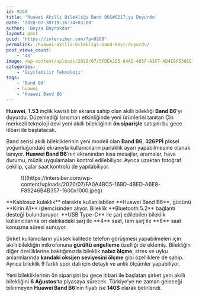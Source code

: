 ```yaml
---
id: 9269
title: 'Huawei Akıllı Bilekliği Band B6&#8217;yı Duyurdu'
date: '2020-07-30T19:16:34+03:00'
author: 'Beyza Bayrakdar'
layout: post
guid: 'https://intersiber.com/?p=9269'
permalink: /huawei-akilli-bilekligi-band-b6yi-duyurdu/
post_views_count:
    - '43'
image: /wp-content/uploads/2020/07/5FDEA2D5-84AD-4D5F-A3F7-AD4E8F538EE1.jpeg
categories:
    - 'Giyilebilir Teknoloji'
tags:
    - 'Band B6'
    - huawei
    - 'Huawei Band B6'
---
```


**Huawei**, **1.53** inçlik kavisli bir ekrana sahip olan akıllı bilekliği **Band B6**’yı duyurdu. Düzenlediği lansman etkinliğinde yeni ürünlerini tanıtan Çin merkezli teknoloji devi yeni akıllı bilekliğinin **ön siparişle** satışını bu gece itibari ile başlatacak.

Band serisi akıllı bilekliklerinin yeni modeli olan **Band B6**, **326PPİ** piksel yoğunluğundaki ekranıyla kullanıcıların parlaklık ayarı yapabilmesine olanak tanıyor. **Huawei Band B6**‘nın ekranından kısa mesajlar, aramalar, hava durumu, müzik uygulamaları kontrol edilebiliyor. Ayrıca uzaktan fotoğraf çekilip, çalar saat kontrolü de yapılabiliyor.

<figure class="wp-block-image size-large">![](https://intersiber.com/wp-content/uploads/2020/07/FA0A4BC5-169D-4BED-A6E8-F89246B4B357-1600x1000.jpeg)</figure>**Kablosuz kulaklık** olarakta kullanılabilen **Huawei Band B6**, gücünü **Kirin A1** işlemcisinden alıyor. Bileklik **Bluetooth 5.2** bağlantı desteği bulunduruyor. **USB Type-C** ile şarj edilebilen bileklik kullanıcılarına on dakikadaki şarj ile **4** saat, tam şarj ile **8** saat konuşma süresi sunuyor.

Şirket kullanıcıların yüksek kalitede telefon görüşmesi yapabilmeleri için akıllı bilekliğin mikrofonuna **gürültü engelleme** özelliği de eklemiş. Bilekliğin diğer özelliklerine baktığımızda bileklik **nabız ölçme**, stres ve uyku anlarınlarında **kandaki oksijen seviyesini ölçme** gibi özelliklere de sahip. Ayrıca bileklik 9 farklı spor dalı için detaylı ve anlık ölçümler yapabiliyor.

Yeni bilekliklerinin ön siparişini bu gece itibari ile başlatan şirket yeni akıllı bilekliğini **6 Ağustos**‘ta piyasaya sürecek. Türkiye’ye ne zaman geleceği bilinmeyen **Huawei Band B6**‘nın fiyatı ise **140$** olarak belirlendi.